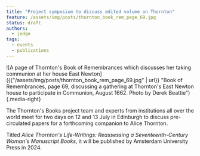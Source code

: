 ```yaml
---
title: "Project symposium to discuss edited volume on Thornton"
feature: /assets/img/posts/thornton_book_rem_page_69.jpg
status: draft
authors:
  - jedge
tags:
  - events
  - publications
---
```


![A page of Thornton's Book of Remembrances which discusses her taking communion at her house East Newton]({{"/assets/img/posts/thornton_book_rem_page_69.jpg" | url}} "Book of Remembrances, page 69, discussing a gathering at Thornton's East Newton house to participate in Communion, August 1662. Photo by Derek Beattie"){.media-right}

The Thornton's Books project team and experts from institutions all over the world meet for two days on 12 and 13 July in Edinburgh to discuss pre-circulated papers for a forthcoming companion to Alice Thornton. 

Titled *Alice Thornton's Life-Writings: Reassessing a Seventeenth-Century Woman's Manuscript Books*, it will be published by Amsterdam University Press in 2024.
